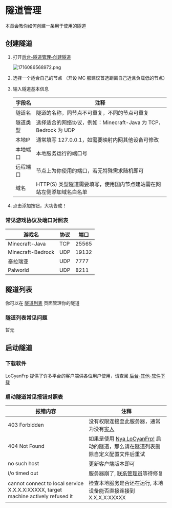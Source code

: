 # 隧道管理

本章会教你如何创建一条用于使用的隧道

## 创建隧道

1. 打开[后台-隧道管理-创建隧道](https://dashboard.locyanfrp.cn/proxies/add)

   ![1716086568972.png](https://alist.locyan.cn/p/pics/docs/2024/05/19/1716086568972.png)

2. 选择一个适合自己的节点 （开设 MC 服建议首选距离自己近且负载低的节点）
3. 输入隧道基本信息

   | 字段名 | 注释 |
   | - | - |
   | 隧道名 | 隧道的名称，同节点不可重复，不同的节点可重复 |
   | 隧道类型 | 选择适合的网络协议，例如：Minecraft-Java 为 TCP，Bedrock 为 UDP |
   | 本地IP | 通常填写 127.0.0.1，如需要映射内网其他设备可修改 |
   | 本地端口 | 本地服务运行的端口号 |
   | 远程端口 | 节点上为你使用的端口，若无特殊需求随机即可 |
   | 域名 | HTTP(S) 类型隧道需要填写，使用国内节点建站需在网站左侧添加域名白名单 |

4. 点击添加按钮，大功告成！

### 常见游戏协议及端口对照表

| 游戏名 | 协议 | 端口 |
| - | - | - |
| Minecraft-Java | TCP | 25565 |
| Minecraft-Bedrock | UDP | 19132 |
| 泰拉瑞亚 | UDP | 7777 |
| Palworld | UDP | 8211 |

## 隧道列表

你可以在 [隧道列表](https://dashboard.locyanfrp.cn/proxies) 页面管理你的隧道

### 隧道列表常见问题

暂无

## 启动隧道

### 下载软件

LoCyanFrp 提供了许多平台的客户端供各位用户使用，请查阅 [后台-其他-软件下载](https://dashboard.locyanfrp.cn/other/software)

### 启动隧道常见报错对照表

| 报错内容 | 注释 |
| - | - |
| 403 Forbidden | 没有权限连接至此服务器，通常为没有[实人](/app/account#一级认证) |
| 404 Not Found | 如果是使用 [Nya LoCyanFrp!](https://nyalcf.1l1.icu/) 启动的隧道，那么请在隧道列表删除自定义配置文件后重试 |
| no such host | 更新客户端版本即可 |
| i/o timed out | 服务器崩了, [联系管理员](/app/contact.html)等待修复 |
| cannot connect to local service X.X.X.X:XXXXX, target machine actively refused it | 检查本地服务是否还在运行, 本地设备能否直接连接到 X.X.X.X:XXXXX |
